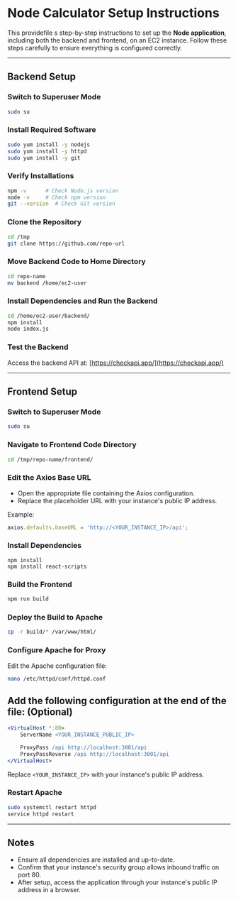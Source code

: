 # Node Calculator Setup Instructions

This providefile s step-by-step instructions to set up the **Node application**, including both the backend and frontend, on an EC2 instance. Follow these steps carefully to ensure everything is configured correctly.

---

## Backend Setup

### Switch to Superuser Mode
```bash
sudo su
```

### Install Required Software
```bash
sudo yum install -y nodejs
sudo yum install -y httpd
sudo yum install -y git
```

### Verify Installations
```bash
npm -v      # Check Node.js version
node -v     # Check npm version
git --version  # Check Git version
```

### Clone the Repository
```bash
cd /tmp
git clone https://github.com/repo-url
```

### Move Backend Code to Home Directory
```bash
cd repo-name
mv backend /home/ec2-user
```

### Install Dependencies and Run the Backend
```bash
cd /home/ec2-user/backend/
npm install
node index.js
```

### Test the Backend
Access the backend API at: [https://checkapi.app/](https://checkapi.app/)

---

## Frontend Setup

### Switch to Superuser Mode
```bash
sudo su
```

### Navigate to Frontend Code Directory
```bash
cd /tmp/repo-name/frontend/
```

### Edit the Axios Base URL
- Open the appropriate file containing the Axios configuration.
- Replace the placeholder URL with your instance's public IP address.

Example:
```javascript
axios.defaults.baseURL = 'http://<YOUR_INSTANCE_IP>/api';
```

### Install Dependencies
```bashcom
npm install
npm install react-scripts
```

### Build the Frontend
```bash
npm run build
```

### Deploy the Build to Apache
```bash
cp -r build/* /var/www/html/
```

### Configure Apache for Proxy
Edit the Apache configuration file:
```bash
nano /etc/httpd/conf/httpd.conf
```
## Add the following configuration at the end of the file: (Optional)
```apache
<VirtualHost *:80>
    ServerName <YOUR_INSTANCE_PUBLIC_IP>

    ProxyPass /api http://localhost:3001/api
    ProxyPassReverse /api http://localhost:3001/api
</VirtualHost>
```
Replace `<YOUR_INSTANCE_IP>` with your instance's public IP address.

### Restart Apache
```bash
sudo systemctl restart httpd
service httpd restart
```

---

## Notes
- Ensure all dependencies are installed and up-to-date.
- Confirm that your instance's security group allows inbound traffic on port 80.
- After setup, access the application through your instance's public IP address in a browser.
